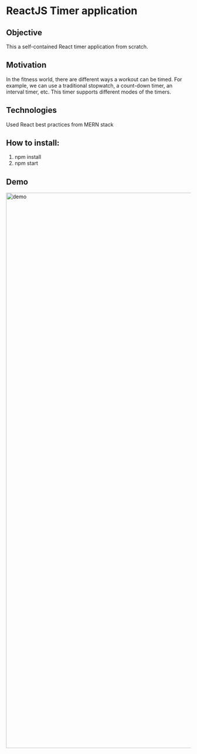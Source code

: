 # ReactJS Timer application

## Objective

This a self-contained React timer application from scratch. 


## Motivation

In the fitness world, there are different ways a workout can be timed. For example, we can use a traditional stopwatch, a count-down timer, an interval timer, etc. This timer supports different modes of the timers.

## Technologies

Used React best practices from MERN stack

## How to install:

1. npm install
2. npm start

## Demo

<img width="1511" alt="demo" src="https://user-images.githubusercontent.com/53462948/184515773-99ab53d5-97c5-409a-a27b-a5987bc45c6a.png">
